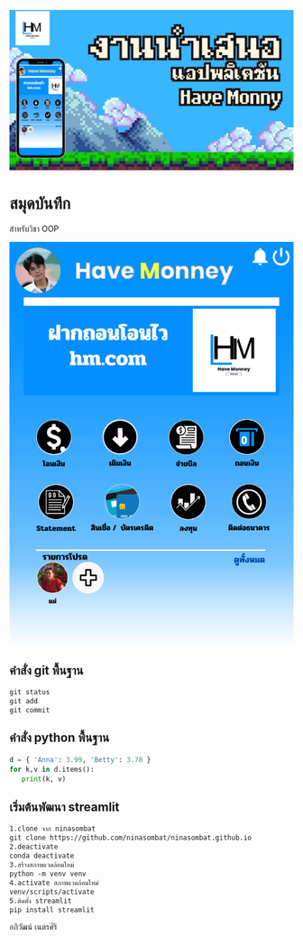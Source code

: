 ![banner](./001.jpg)

# สมุดบันทึก

สำหรับวิชา OOP

![banner](./002.png)

## คำสั่ง git พื้นฐาน

```
git status
git add
git commit
```

## คำสั่ง python พื้นฐาน

```python
d = { 'Anna': 3.99, 'Betty': 3.78 }
for k,v in d.items():
   print(k, v)
```
## เริ่มต้นพัฒนา streamlit

```
1.clone จาก ninasombat
git clone https://github.com/ninasombat/ninasombat.github.io
2.deactivate
conda deactivate
3.สร้างสภาพแวดล้อมใหม่
python -m venv venv
4.activate สภาพแวดล้อมใหม่
venv/scripts/activate
5.ติดตั้ง streamlit
pip install streamlit
```

อภิวัฒน์ เนตรศิริ
